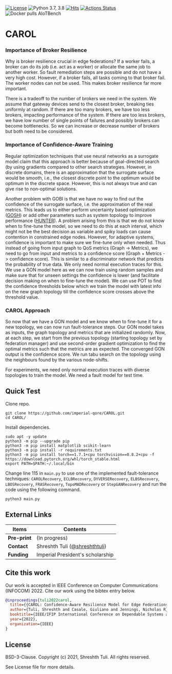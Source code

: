 [![License](https://img.shields.io/badge/License-BSD%203--Clause-red.svg)](https://github.com/imperial-qore/CAROL/blob/master/LICENSE)
![Python 3.7, 3.8](https://img.shields.io/badge/python-3.7%20%7C%203.8-blue.svg)
[![Hits](https://hits.seeyoufarm.com/api/count/incr/badge.svg?url=https%3A%2F%2Fgithub.com%2Fimperial-qore%2FCAROL&count_bg=%23FFC401&title_bg=%23555555&icon=&icon_color=%23E7E7E7&title=hits&edge_flat=false)](https://hits.seeyoufarm.com)
[![Actions Status](https://github.com/imperial-qore/DRAGON/workflows/AIoT-Benchmarks/badge.svg)](https://github.com/imperial-qore/CAROL/actions)
![Docker pulls AIoTBench](https://img.shields.io/docker/pulls/shreshthtuli/aiotbench?label=docker%20pulls%3AAIoTBench)

# CAROL

### Importance of Broker Resilience

Why is broker resilience crucial in edge federations? If a worker fails, a broker can do its job (i.e. act as a worker) or allocate the same job to another worker. So fault remediation steps are possible and do not have a very high cost. However, if a broker fails, all tasks coming to that broker fail. The worker nodes can not be used. This makes broker resilience far more important. 

There is a tradeoff to the number of brokers we need in the system. We assume that gateway devices send to the closest broker, breaking ties uniformly at random. If there are too many brokers, we have too less brokers, impacting performance of the system. If there are too less brokers, we have low number of single points of failures and possibly brokers can become bottlenecks. So we can increase or decrease number of brokers but both need to be considered. 

### Importance of Confidence-Aware Training

Regular optimization techniques that use neural networks as a surrogate model claim that this approach is better because of goal-directed search (by using gradients compared to other search strategies. However, in discrete domains, there is an approximation that the surrogate surface would be smooth, i.e., the closest discrete point to the optimum would be optimum in the discrete space. However, this is not always true and can give rise to non-optimal solutions.

Another problem with GOBI is that we have no way to find out the confidence of the surrogate surface, i.e. the approximation of the real metrics. This leads us to either perform uncertainty based optimization ([GOSH](https://arxiv.org/abs/2112.08916)) or add other parameters such as system topology to improve performance ([HUNTER](https://arxiv.org/abs/2110.05529)). A problem arising from this is that we do not know when to fine-tune the model, so we need to do this at each interval, which might not be the best decision as variable and spiky loads can cause contention in constrained edge nodes. However, for adaptive systems, confidence is important to make sure we fine-tune only when needed. Thus instead of going from input graph to QoS metrics (Graph -> Metrics), we need to go from input and metrics to a confidence score (Graph + Metrics -> confidence score). This is similar to a discriminator network that predicts the probability of true data. We only need normal execution traces for this. We use a GON model here as we can now train using random samples and make sure that for unseen settings the confidence is lower (and facilitate decision making on when to fine-tune the model). We can use POT to find the confidence thresholds below which we train the model with latest info on the new graph topology till the confidence score crosses above the threshold value. 

### CAROL Approach

So now that we have a GON model and we know when to fine-tune it for a new topology, we can now run fault-tolerance steps. Our GON model takes as inputs, the graph topology and metrics that are initialized randomly. Now, at each step, we start from the previous topology (starting topology set by federation manager) and use second-order gradient optimization to find the optimal metrics such that the metrics are as expected. The converged GON output is the confidence score. We run tabu search on the topology using the neighbours found by the various node-shifts. 

For experiments, we need only normal execution traces with diverse topologies to train the model. We need a fault model for test time.

## Quick Test
Clone repo.
```console
git clone https://github.com/imperial-qore/CAROL.git
cd CAROL/
```
Install dependencies.
```console
sudo apt -y update
python3 -m pip --upgrade pip
python3 -m pip install matplotlib scikit-learn
python3 -m pip install -r requirements.txt
python3 -m pip install torch==1.7.1+cpu torchvision==0.8.2+cpu -f https://download.pytorch.org/whl/torch_stable.html
export PATH=$PATH:~/.local/bin
```
Change line 115 in `main.py` to use one of the implemented fault-tolerance techniques: `CAROLRecovery`, `ECLBRecovery`, `DYVERSERecovery`, `ELBSRecovery`, `LBOSRecovery`, `FRASRecovery`, `TopoMADRecovery` or `StepGANRecovery` and run the code using the following command.
```console
python3 main.py
````

## External Links
| Items | Contents | 
| --- | --- |
| **Pre-print** | (In progress) |
| **Contact**| Shreshth Tuli ([@shreshthtuli](https://github.com/shreshthtuli))  |
| **Funding**| Imperial President's scholarship |

## Cite this work
Our work is accepted in IEEE Conference on Computer Communications (INFOCOM) 2022. Cite our work using the bibtex entry below.
```bibtex
@inproceedings{tuli2022carol,
  title={{CAROL: Confidence-Aware Resilience Model for Edge Federations}},
  author={Tuli, Shreshth and Casale, Giuliano and Jennings, Nicholas R},
  booktitle={IEEE/IFIP International Conference on Dependable Systems and Networks (DSN)},
  year={2022},
  organization={IEEE}
}
```

## License

BSD-3-Clause. 
Copyright (c) 2021, Shreshth Tuli.
All rights reserved.

See License file for more details.
